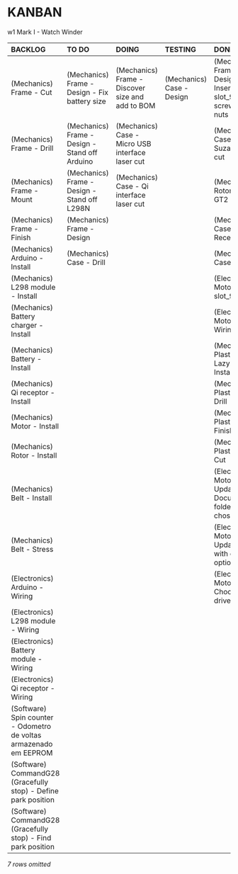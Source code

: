 # KANBAN
w1 Mark I - Watch Winder

|**BACKLOG**                                                                                                                                                           |**TO DO**                                     |**DOING**                                       |**TESTING**              |**DONE**                                                               |
|:---------------------------------------------------------------------------------------------------------------------------------------------------------------------|:---------------------------------------------|:-----------------------------------------------|:------------------------|:----------------------------------------------------------------------|
|(Mechanics) Frame - Cut                                                                                                                                               |(Mechanics) Frame - Design - Fix battery size |(Mechanics) Frame - Discover size and add to BOM|(Mechanics) Case - Design|(Mechanics) Frame - Design - Insert T-slot_90_corner screws and nuts   |
|(Mechanics) Frame - Drill                                                                                                                                             |(Mechanics) Frame - Design - Stand off Arduino|(Mechanics) Case - Micro USB interface laser cut|                         |(Mechanics) Case - Lazy Suzan laser cut                                |
|(Mechanics) Frame - Mount                                                                                                                                             |(Mechanics) Frame - Design - Stand off L298N  |(Mechanics) Case - Qi interface laser cut       |                         |(Mechanics) Rotor - Install GT2 60T                                    |
|(Mechanics) Frame - Finish                                                                                                                                            |(Mechanics) Frame - Design                    |                                                |                         |(Mechanics) Case - Receive                                             |
|(Mechanics) Arduino - Install                                                                                                                                         |(Mechanics) Case - Drill                      |                                                |                         |(Mechanics) Case - Order                                               |
|(Mechanics) L298 module - Install                                                                                                                                     |                                              |                                                |                         |(Electronics) Motor - Fix T-slot_90_corner                             |
|(Mechanics) Battery charger - Install                                                                                                                                 |                                              |                                                |                         |(Electronics) Motor - Wiring                                           |
|(Mechanics) Battery - Install                                                                                                                                         |                                              |                                                |                         |(Mechanics) Plastic cup on Lazy Suzan - Install                        |
|(Mechanics) Qi receptor - Install                                                                                                                                     |                                              |                                                |                         |(Mechanics) Plastic cup - Drill                                        |
|(Mechanics) Motor - Install                                                                                                                                           |                                              |                                                |                         |(Mechanics) Plastic cup - Finish                                       |
|(Mechanics) Rotor - Install                                                                                                                                           |                                              |                                                |                         |(Mechanics) Plastic cup - Cut                                          |
|(Mechanics) Belt - Install                                                                                                                                            |                                              |                                                |                         |(Electronics) Motor driver - Update Documents folder with chosen option|
|(Mechanics) Belt - Stress                                                                                                                                             |                                              |                                                |                         |(Electronics) Motor driver - Update BOM with chosen option             |
|(Electronics) Arduino - Wiring                                                                                                                                        |                                              |                                                |                         |(Electronics) Motor driver - Choose motor driver                       |
|(Electronics) L298 module - Wiring                                                                                                                                    |                                              |                                                |                         |                                                                       |
|(Electronics) Battery module - Wiring                                                                                                                                 |                                              |                                                |                         |                                                                       |
|(Electronics) Qi receptor - Wiring                                                                                                                                    |                                              |                                                |                         |                                                                       |
|(Software) Spin counter - Odometro de voltas armazenado em EEPROM                                                                                                     |                                              |                                                |                         |                                                                       |
|(Software) CommandG28 (Gracefully stop) - Define park position                                                                                                        |                                              |                                                |                         |                                                                       |
|(Software) CommandG28 (Gracefully stop) - Find park position                                                                                                          |                                              |                                                |                         |                                                                       |
*7 rows omitted*

